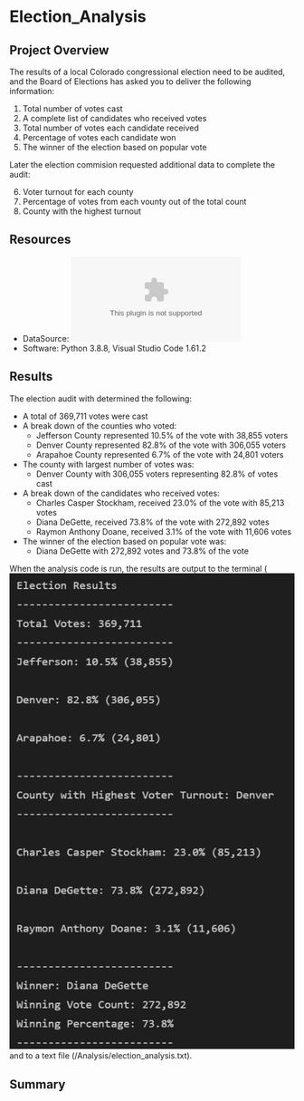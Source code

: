 # Election_Analysis
## Project Overview
The results of a local Colorado congressional election need to be audited, and the Board of Elections has asked you to deliver the following information:
1. Total number of votes cast
2. A complete list of candidates who received votes
3. Total number of votes each candidate received
4. Percentage of votes each candidate won
5. The winner of the election based on popular vote

Later the election commision requested additional data to complete the audit:

6. Voter turnout for each county
7. Percentage of votes from each vounty out of the total count
8. County with the highest turnout

## Resources
- DataSource: ![election_results.csv](/Resources/election_results.csv)
- Software: Python 3.8.8, Visual Studio Code 1.61.2

## Results
The election audit with determined the following:
- A total of 369,711 votes were cast
- A break down of the counties who voted:
  - Jefferson County represented 10.5% of the vote with 38,855 voters
  - Denver County represented 82.8% of the vote with 306,055 voters
  - Arapahoe County represented 6.7% of the vote with 24,801 voters
- The county with largest number of votes was:
  -  Denver County with 306,055 voters representing 82.8% of votes cast
- A break down of the candidates who received votes:
  - Charles Casper Stockham, received 23.0% of the vote with 85,213 votes
  - Diana DeGette, received 73.8% of the vote with 272,892 votes
  - Raymon Anthony Doane, received 3.1% of the vote with 11,606 votes
- The winner of the election based on popular vote was:
  - Diana DeGette with 272,892 votes and 73.8% of the vote

When the analysis code is run, the results are output to the terminal (![TerminalOutput.png](/Resources/TerminalOutput.png) and to a text file (/Analysis/election_analysis.txt).

## Summary

